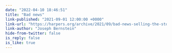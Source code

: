 ```yaml
---
date: "2022-04-10 18:46:51"
title: "Bad news"
link-published: "2021-09-01 12:00:00 +0000"
link-url: "https://harpers.org/archive/2021/09/bad-news-selling-the-story-of-disinformation/"
link-author: "Joseph Bernstein"
hide-from-twitter: false
is_reply: false
is_like: true
---
```



